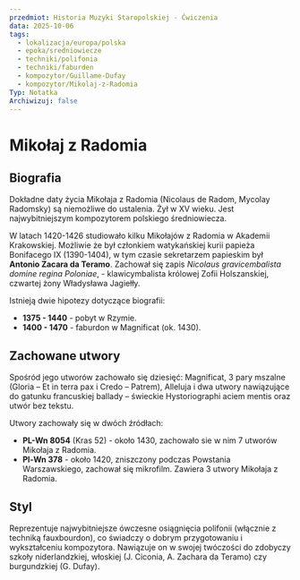 ```yaml
---
przedmiot: Historia Muzyki Staropolskiej - Ćwiczenia
data: 2025-10-06
tags:
  - lokalizacja/europa/polska
  - epoka/sredniowiecze
  - techniki/polifonia
  - techniki/faburden
  - kompozytor/Guillame-Dufay
  - kompozytor/Mikolaj-z-Radomia
Typ: Notatka
Archiwizuj: false
---
```

# Mikołaj z Radomia
## Biografia
Dokładne daty życia Mikołaja z Radomia (Nicolaus de Radom, Mycolay Radomsky) są niemożliwe do ustalenia. Żył w XV wieku. Jest najwybitniejszym kompozytorem polskiego średniowiecza. 

W latach 1420-1426 studiowało kilku Mikołajów z Radomia w Akademii Krakowskiej. Możliwie że był członkiem watykańskiej kurii papieża Bonifacego IX (1390-1404), w tym czasie sekretarzem papieskim był **Antonio Zacara da Teramo**. Zachował się zapis *Nicolaus gravicembalista domine regina Poloniae*, - klawicymbalista królowej Zofii Holszanskiej, czwartej żony Władysława Jagiełły.

Istnieją dwie hipotezy dotyczące biografii:
- **1375 - 1440** - pobyt w Rzymie.
- **1400 - 1470** - faburdon w Magnificat (ok. 1430). 

## Zachowane utwory
Spośród jego utworów zachowało się dziesięć: Magnificat, 3 pary mszalne (Gloria – Et in terra pax i Credo – Patrem), Alleluja i dwa utwory nawiązujące do gatunku francuskiej ballady – świeckie Hystoriographi aciem mentis oraz utwór bez tekstu.

Utwory zachowały się w dwóch źródłach: 
- **PL-Wn 8054** (Kras 52) - około 1430, zachowało sie w nim 7 utworów Mikołaja z Radomia. 
- **Pl-Wn 378** - około 1420, zniszczony podczas Powstania Warszawskiego, zachował się  mikrofilm. Zawiera 3 utwory Mikołaja z Radomia.

## Styl
Reprezentuje najwybitniejsze ówczesne osiągnięcia polifonii (włącznie z techniką fauxbourdon), co świadczy o dobrym przygotowaniu i wykształceniu kompozytora. Nawiązuje on w swojej twóczości do zdobyczy szkoły niderlandzkiej, włoskiej (J. Ciconia, A. Zachara da Teramo) czy burgundzkiej (G. Dufay). 

